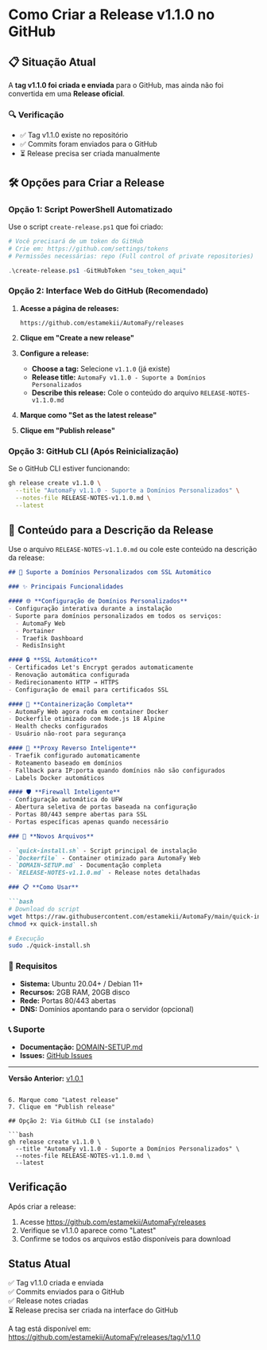 # Como Criar a Release v1.1.0 no GitHub

## 📋 Situação Atual

A **tag v1.1.0 foi criada e enviada** para o GitHub, mas ainda não foi convertida em uma **Release oficial**.

### 🔍 **Verificação**
- ✅ Tag v1.1.0 existe no repositório
- ✅ Commits foram enviados para o GitHub
- ⏳ Release precisa ser criada manualmente

## 🛠️ **Opções para Criar a Release**

### **Opção 1: Script PowerShell Automatizado**

Use o script `create-release.ps1` que foi criado:

```powershell
# Você precisará de um token do GitHub
# Crie em: https://github.com/settings/tokens
# Permissões necessárias: repo (Full control of private repositories)

.\create-release.ps1 -GitHubToken "seu_token_aqui"
```

### **Opção 2: Interface Web do GitHub (Recomendado)**

1. **Acesse a página de releases:**
   ```
   https://github.com/estamekii/AutomaFy/releases
   ```

2. **Clique em "Create a new release"**

3. **Configure a release:**
   - **Choose a tag:** Selecione `v1.1.0` (já existe)
   - **Release title:** `AutomaFy v1.1.0 - Suporte a Domínios Personalizados`
   - **Describe this release:** Cole o conteúdo do arquivo `RELEASE-NOTES-v1.1.0.md`

4. **Marque como "Set as the latest release"**

5. **Clique em "Publish release"**

### **Opção 3: GitHub CLI (Após Reinicialização)**

Se o GitHub CLI estiver funcionando:
```bash
gh release create v1.1.0 \
  --title "AutomaFy v1.1.0 - Suporte a Domínios Personalizados" \
  --notes-file RELEASE-NOTES-v1.1.0.md \
  --latest
```

## 📝 **Conteúdo para a Descrição da Release**

Use o arquivo `RELEASE-NOTES-v1.1.0.md` ou cole este conteúdo na descrição da release:

```markdown
## 🚀 Suporte a Domínios Personalizados com SSL Automático

### ✨ Principais Funcionalidades

#### 🌐 **Configuração de Domínios Personalizados**
- Configuração interativa durante a instalação
- Suporte para domínios personalizados em todos os serviços:
  - AutomaFy Web
  - Portainer
  - Traefik Dashboard
  - RedisInsight

#### 🔒 **SSL Automático**
- Certificados Let's Encrypt gerados automaticamente
- Renovação automática configurada
- Redirecionamento HTTP → HTTPS
- Configuração de email para certificados SSL

#### 🐳 **Containerização Completa**
- AutomaFy Web agora roda em container Docker
- Dockerfile otimizado com Node.js 18 Alpine
- Health checks configurados
- Usuário não-root para segurança

#### 🔧 **Proxy Reverso Inteligente**
- Traefik configurado automaticamente
- Roteamento baseado em domínios
- Fallback para IP:porta quando domínios não são configurados
- Labels Docker automáticos

#### 🛡️ **Firewall Inteligente**
- Configuração automática do UFW
- Abertura seletiva de portas baseada na configuração
- Portas 80/443 sempre abertas para SSL
- Portas específicas apenas quando necessário

### 📁 **Novos Arquivos**

- `quick-install.sh` - Script principal de instalação
- `Dockerfile` - Container otimizado para AutomaFy Web
- `DOMAIN-SETUP.md` - Documentação completa
- `RELEASE-NOTES-v1.1.0.md` - Release notes detalhadas

### 📋 **Como Usar**

```bash
# Download do script
wget https://raw.githubusercontent.com/estamekii/AutomaFy/main/quick-install.sh
chmod +x quick-install.sh

# Execução
sudo ./quick-install.sh
```

### 🔧 **Requisitos**

- **Sistema:** Ubuntu 20.04+ / Debian 11+
- **Recursos:** 2GB RAM, 20GB disco
- **Rede:** Portas 80/443 abertas
- **DNS:** Domínios apontando para o servidor (opcional)

### 📞 **Suporte**

- **Documentação:** [DOMAIN-SETUP.md](./DOMAIN-SETUP.md)
- **Issues:** [GitHub Issues](https://github.com/estamekii/AutomaFy/issues)

---

**Versão Anterior:** [v1.0.1](https://github.com/estamekii/AutomaFy/releases/tag/v1.0.1)
```

6. Marque como "Latest release"
7. Clique em "Publish release"

## Opção 2: Via GitHub CLI (se instalado)

```bash
gh release create v1.1.0 \
  --title "AutomaFy v1.1.0 - Suporte a Domínios Personalizados" \
  --notes-file RELEASE-NOTES-v1.1.0.md \
  --latest
```

## Verificação

Após criar a release:
1. Acesse https://github.com/estamekii/AutomaFy/releases
2. Verifique se v1.1.0 aparece como "Latest"
3. Confirme se todos os arquivos estão disponíveis para download

## Status Atual

✅ Tag v1.1.0 criada e enviada  
✅ Commits enviados para o GitHub  
✅ Release notes criadas  
⏳ Release precisa ser criada na interface do GitHub  

A tag está disponível em: https://github.com/estamekii/AutomaFy/releases/tag/v1.1.0